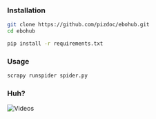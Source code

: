 ### Installation
```bash
git clone https://github.com/pizdoc/ebohub.git
cd ebohub

pip install -r requirements.txt
```

### Usage
```bash
scrapy runspider spider.py
```

### Huh?
![Videos](https://i.imgur.com/ZSsjRJq.jpg)
